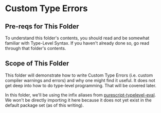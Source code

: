 # Custom Type Errors

## Pre-reqs for This Folder

To understand this folder's contents, you should read and be somewhat familiar with Type-Level Syntax. If you haven't already done so, go read through that folder's contents.

## Scope of This Folder

This folder will demonstrate how to write Custom Type Errors (i.e. custom compiler warnings and errors) and why one might find it useful. It does not get deep into how to do type-level programming. That will be covered later.

In this folder, we'll be using the infix aliases from [purescript-typelevel-eval](https://pursuit.purescript.org/packages/purescript-typelevel-eval/0.2.0). We won't be directly importing it here because it does not yet exist in the default package set (as of this writing).
